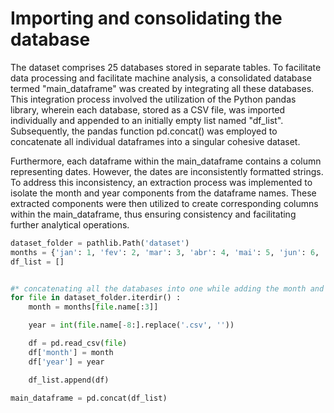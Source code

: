 # Importing and consolidating the database

The dataset comprises 25 databases stored in separate tables. To facilitate data processing and facilitate machine analysis, a consolidated database termed "main_dataframe" was created by integrating all these databases. This integration process involved the utilization of the Python pandas library, wherein each database, stored as a CSV file, was imported individually and appended to an initially empty list named "df_list". Subsequently, the pandas function pd.concat() was employed to concatenate all individual dataframes into a singular cohesive dataset.

Furthermore, each dataframe within the main_dataframe contains a column representing dates. However, the dates are inconsistently formatted strings. To address this inconsistency, an extraction process was implemented to isolate the month and year components from the dataframe names. These extracted components were then utilized to create corresponding columns within the main_dataframe, thus ensuring consistency and facilitating further analytical operations.



```python
dataset_folder = pathlib.Path('dataset')
months = {'jan': 1, 'fev': 2, 'mar': 3, 'abr': 4, 'mai': 5, 'jun': 6, 'jul': 7, 'ago': 8, 'set': 9, 'out': 10, 'nov': 11, 'dez': 12}
df_list = []


#* concatenating all the databases into one while adding the month and year columns
for file in dataset_folder.iterdir() :
    month = months[file.name[:3]]

    year = int(file.name[-8:].replace('.csv', ''))

    df = pd.read_csv(file)
    df['month'] = month  
    df['year'] = year

    df_list.append(df)

main_dataframe = pd.concat(df_list)
```
